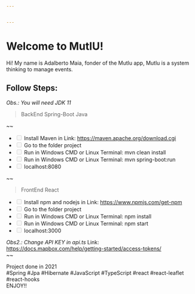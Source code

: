 ```yaml
---


---
```


<h1 id="welcome-to-mutlu">Welcome to MutlU!</h1>
<p>Hi! My name is Adalberto Maia, fonder of the Mutlu app, Mutlu is a system thinking to manage events.</p>
<h2 id="follow-steps">Follow Steps:</h2>
<p><em>Obs.: You will need JDK 11</em></p>
<blockquote>
<p>BackEnd Spring-Boot Java</p>
</blockquote>
<p>~~</p>
<ul>
<li class="task-list-item"><input type="checkbox" class="task-list-item-checkbox" disabled=""> Install Maven in Link: <a href="https://maven.apache.org/download.cgi">https://maven.apache.org/download.cgi</a></li>
<li class="task-list-item"><input type="checkbox" class="task-list-item-checkbox" disabled=""> Go to the folder project</li>
<li class="task-list-item"><input type="checkbox" class="task-list-item-checkbox" disabled=""> Run in Windows CMD or Linux Terminal: mvn clean install</li>
<li class="task-list-item"><input type="checkbox" class="task-list-item-checkbox" disabled=""> Run in Windows CMD or Linux Terminal: mvn spring-boot:run</li>
<li class="task-list-item"><input type="checkbox" class="task-list-item-checkbox" disabled=""> localhost:8080</li>
</ul>
<p>~~</p>
<blockquote>
<p>FrontEnd React</p>
</blockquote>
<ul>
<li class="task-list-item"><input type="checkbox" class="task-list-item-checkbox" disabled=""> Install npm and nodejs in Link: <a href="https://www.npmjs.com/get-npm">https://www.npmjs.com/get-npm</a></li>
<li class="task-list-item"><input type="checkbox" class="task-list-item-checkbox" disabled=""> Go to the folder project</li>
<li class="task-list-item"><input type="checkbox" class="task-list-item-checkbox" disabled=""> Run in Windows CMD or Linux Terminal: npm install</li>
<li class="task-list-item"><input type="checkbox" class="task-list-item-checkbox" disabled=""> Run in Windows CMD or Linux Terminal: npm start</li>
<li class="task-list-item"><input type="checkbox" class="task-list-item-checkbox" disabled=""> localhost:3000</li>
</ul>
<p><em>Obs2.: Change API KEY in api.ts</em> Link: <a href="https://docs.mapbox.com/help/getting-started/access-tokens/">https://docs.mapbox.com/help/getting-started/access-tokens/</a><br>
~~</p>
<p>Project done in 2021<br>
#Spring #Jpa #Hibernate #JavaScript #TypeScript #react #react-leaflet #react-hooks<br>
ENJOY!!</p>

